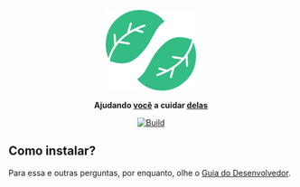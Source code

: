 <p align="center">
  <a href="https://alessfm.github.io/gardenos/">
    <img src="https://raw.githubusercontent.com/alessfm/gardenos/main/docs/assets/Vector.svg" width="160" alt="Gardeno's">
  </a>
</p>

<p align="center">
  <strong>
    Ajudando 
    <a href="#">você</a> 
    a cuidar 
    <a href="#">delas</a>
  </strong>
</p>

<p align="center">
  <a href="https://github.com/alessfm/gardenos/actions/"><img
    src="https://github.com/alessfm/gardenos/workflows/docs-deploy/badge.svg?branch=main"
    alt="Build"
  /></a>
</p>

## Como instalar?

Para essa e outras perguntas, por enquanto, olhe o [Guia do Desenvolvedor](https://alessfm.github.io/gardenos/).